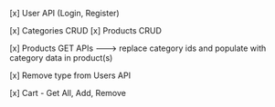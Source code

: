 [x] User API (Login, Register)

[x] Categories CRUD
[x] Products CRUD

[x] Products GET APIs ---> replace category ids and populate with category data in product(s)

[x] Remove type from Users API

[x] Cart - Get All, Add, Remove
